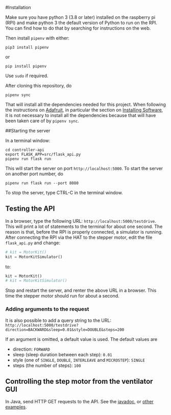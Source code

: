 #Installation

Make sure you have python 3 (3.8 or later) installed on the raspberry pi (RPI) and make python 3 the default version of
Python to run on the RPI. You can find how to do that by searching for instructions on the web. 

Then install `pipenv` with either:
```shell script
pip3 install pipenv
```
or
```
pip install pipenv
```
Use `sudo` if required.

After cloning this repository, do
```shell script
pipenv sync
```
That will install all the dependencies needed for this project. When following the instructions on [Adafruit](
https://learn.adafruit.com/adafruit-dc-and-stepper-motor-hat-for-raspberry-pi/overview), in particular the section on 
[Installing Software](
https://learn.adafruit.com/adafruit-dc-and-stepper-motor-hat-for-raspberry-pi/installing-software), it is not necessary
to install all the dependencies because that will have been taken care of by `pipenv sync`.

##Starting the server

In a terminal window:

```shell script
cd controller-api
export FLASK_APP=src/flask_api.py
pipenv run flask run
```

This will start the server on port `http://localhost:5000`. To start the server on another port number, do

```shell script
pipenv run flask run --port 8080
```

To stop the server, type CTRL-C in the terminal window.

## Testing the API

In a browser, type the following URL: `http://localhost:5000/testdrive`. This will print a lot of statements to the 
terminal for about one second. The reason is that, before the RPI is properly connected, a simulator is running. After
connecting the RPI via the HAT to the stepper motor, edit the file `flask_api.py` and change:

```Python
# kit = MotorKit()
kit = MotorKitSimulator()
```
to:

```Python
kit = MotorKit()
# kit = MotorKitSimulator()
```
Stop and restart the server, and renter the above URL in a browser. This time the stepper motor should run for about a 
second.

### Adding arguments to the request

It is also possible to add a query string to the URL:  
`http://localhost:5000/testdrive?direction=BACKWARD&sleep=0.01&style=DOUBLE&steps=200`

If an argument is omitted, a default value is used. The default values are

+ direction: `FORWARD`
+ sleep (sleep duration between each step): `0.01`
+ style (one of `SINGLE`, `DOUBLE`, `INTERLEAVE` and `MICROSTEP`): `SINGLE`
+ steps (the number of steps): `100`

## Controlling the step motor from the ventilator GUI

In Java, send HTTP GET requests to the API. See the [javadoc](
https://docs.oracle.com/javame/8.0/api/httpclient/api/index.html), or [other examples](
https://mkyong.com/java/how-to-send-http-request-getpost-in-java/).
